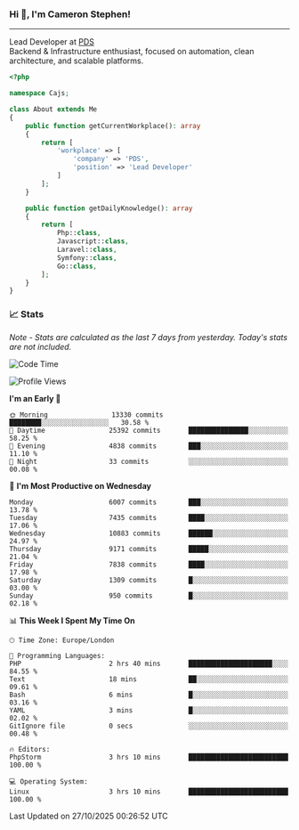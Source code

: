 ### Hi 👋, I'm Cameron Stephen!

---

Lead Developer at [PDS](https://prindatasolutions.co.uk)  
Backend & Infrastructure enthusiast, focused on automation, clean architecture, and scalable platforms.


```php
<?php

namespace Cajs;

class About extends Me
{
    public function getCurrentWorkplace(): array
    {
        return [
            'workplace' => [
                'company' => 'PDS',
                'position' => 'Lead Developer'
            ]
        ];
    }

    public function getDailyKnowledge(): array
    {
        return [
            Php::class,
            Javascript::class,
            Laravel::class,
            Symfony::class,
            Go::class,
        ];
    }
}
```

### 📈 Stats
<p><em>Note - Stats are calculated as the last 7 days from yesterday. Today's stats are not included.</em></p>


<!--START_SECTION:waka-->
![Code Time](http://img.shields.io/badge/Code%20Time-4%2C743%20hrs%2011%20mins-blue)

![Profile Views](http://img.shields.io/badge/Profile%20Views-0-blue)

**I'm an Early 🐤** 

```text
🌞 Morning                13330 commits       ████████░░░░░░░░░░░░░░░░░   30.58 % 
🌆 Daytime                25392 commits       ███████████████░░░░░░░░░░   58.25 % 
🌃 Evening                4838 commits        ███░░░░░░░░░░░░░░░░░░░░░░   11.10 % 
🌙 Night                  33 commits          ░░░░░░░░░░░░░░░░░░░░░░░░░   00.08 % 
```
📅 **I'm Most Productive on Wednesday** 

```text
Monday                   6007 commits        ███░░░░░░░░░░░░░░░░░░░░░░   13.78 % 
Tuesday                  7435 commits        ████░░░░░░░░░░░░░░░░░░░░░   17.06 % 
Wednesday                10883 commits       ██████░░░░░░░░░░░░░░░░░░░   24.97 % 
Thursday                 9171 commits        █████░░░░░░░░░░░░░░░░░░░░   21.04 % 
Friday                   7838 commits        ████░░░░░░░░░░░░░░░░░░░░░   17.98 % 
Saturday                 1309 commits        █░░░░░░░░░░░░░░░░░░░░░░░░   03.00 % 
Sunday                   950 commits         █░░░░░░░░░░░░░░░░░░░░░░░░   02.18 % 
```


📊 **This Week I Spent My Time On** 

```text
🕑︎ Time Zone: Europe/London

💬 Programming Languages: 
PHP                      2 hrs 40 mins       █████████████████████░░░░   84.55 % 
Text                     18 mins             ██░░░░░░░░░░░░░░░░░░░░░░░   09.61 % 
Bash                     6 mins              █░░░░░░░░░░░░░░░░░░░░░░░░   03.16 % 
YAML                     3 mins              █░░░░░░░░░░░░░░░░░░░░░░░░   02.02 % 
GitIgnore file           0 secs              ░░░░░░░░░░░░░░░░░░░░░░░░░   00.48 % 

🔥 Editors: 
PhpStorm                 3 hrs 10 mins       █████████████████████████   100.00 % 

💻 Operating System: 
Linux                    3 hrs 10 mins       █████████████████████████   100.00 % 
```


 Last Updated on 27/10/2025 00:26:52 UTC
<!--END_SECTION:waka-->
